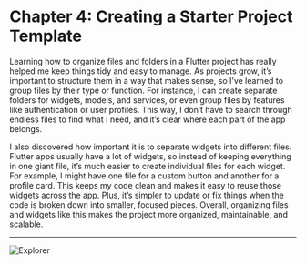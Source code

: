 # Chapter 4: Creating a Starter Project Template

Learning how to organize files and folders in a Flutter project has really helped me keep things tidy and easy to manage. As projects grow, it’s important to structure them in a way that makes sense, so I’ve learned to group files by their type or function. For instance, I can create separate folders for widgets, models, and services, or even group files by features like authentication or user profiles. This way, I don’t have to search through endless files to find what I need, and it’s clear where each part of the app belongs.

I also discovered how important it is to separate widgets into different files. Flutter apps usually have a lot of widgets, so instead of keeping everything in one giant file, it’s much easier to create individual files for each widget. For example, I might have one file for a custom button and another for a profile card. This keeps my code clean and makes it easy to reuse those widgets across the app. Plus, it’s simpler to update or fix things when the code is broken down into smaller, focused pieces. Overall, organizing files and widgets like this makes the project more organized, maintainable, and scalable.

---
![Explorer](https://github.com/user-attachments/assets/6681c7d2-00ac-4a13-84b3-9ee714c1ef54)


